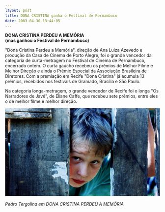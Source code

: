 ```yaml
---
layout: post
title: DONA CRISTINA ganha o Festival de Pernambuco
date: 2003-04-30 13:44:05
---
```

**DONA CRISTINA PERDEU A MEMÓRIA**\
**(mas ganhou o Festival de Pernambuco)**

"Dona Cristina Perdeu a Memória", direção de Ana Luiza Azevedo e produção da Casa de Cinema de Porto Alegre, foi o grande vencedor da categoria de curta-metragem no Festival de Cinema de Pernambuco, encerrado ontem. O curta gaúcho recebeu os prêmios de Melhor Filme e Melhor Direção e ainda o Prêmio Especial da Associação Brasileira de Diretores. Com a premiação em Recife "Dona Cristina" já acumula 13 prêmios, recebidos nos festivais de Gramado, Brasília e São Paulo.

Na categoria longa-metragem, o grande vencedor de Recife foi o longa "Os Narradores de Javé", de Eliane Caffe, que recebeu sete prêmios, entre eles o de melhor filme e melhor direção.

![](/uploads/dcris-pedro.jpg)

*P﻿edro Tergolina em DONA CRISTINA PERDEU A MEMÓRIA*